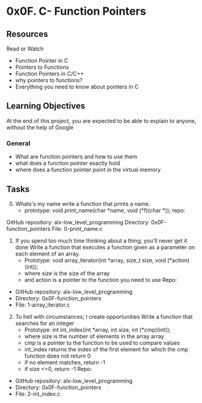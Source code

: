 # 0x0F. C- Function Pointers

## Resources
Read or Watch
- Function Pointer in C
- Pointers to Functions
- Function Pointers in C/C++
- why pointers to functions?
- Everything you need to know about pointers in C

## Learning Objectives
At the end of this project, you are expected to be able to explain to anyone, without the help of Google

### General
- What are function pointers and how to use them
- what does a function pointer exactly hold
- where does a function pointer point in the virtual memory

## Tasks

0. Whats's my name
write a function that prints a name.
	* prototype: void print_name(char *name, void (*f)(char *));
repo:

GitHub repository: alx-low_level_programming
Directory: 0x0F-function_pointers
File: 0-print_name.c

1. If you spend too much time thinking about a thing, you'll never get it done
Write a function that executes a function given as a parameter on each element of an array.
	* Prototype: void array_iterator(int *array, size_t size, void (*action)(int));
	* where size is the size of the array
	* and action is a pointer to the function you need to use
Repo:

* GitHub repository: alx-low_level_programming
* Directory: 0x0F-function_pointers
* File: 1-array_iterator.c

2. To hell with circumstances; I create opportunities
Write a function that searches for an integer
	* Prototype: int int_index(int *array, int size, int (*cmp)(int));
	* where size is the number of elements in the array array
	* cmp is a pointer to the function to be used to compare values
	* int_index returns the index of the first element for which the cmp function does not return 0
	* if no element matches, return -1
	* if size <=0, return -1
Repo:

* GitHub repository: alx-low_level_programming
* Directory: 0x0F-function_pointers
* File: 2-int_index.c


